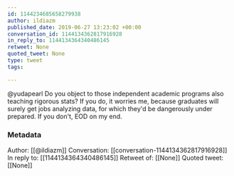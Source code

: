 ```yaml
---
id: 1144234685658279938
author: ildiazm
published_date: 2019-06-27 13:23:02 +00:00
conversation_id: 1144134362817916928
in_reply_to: 1144134364340486145
retweet: None
quoted_tweet: None
type: tweet
tags:

---
```


@yudapearl Do you object to those independent academic programs also teaching rigorous stats? If you do, it worries me, because graduates will surely get jobs analyzing data, for which they'd be dangerously under prepared. If you don't, EOD on my end.

### Metadata

Author: [[@ildiazm]]
Conversation: [[conversation-1144134362817916928]]
In reply to: [[1144134364340486145]]
Retweet of: [[None]]
Quoted tweet: [[None]]
